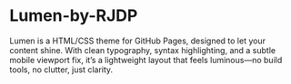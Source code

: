 # Lumen-by-RJDP
Lumen is a  HTML/CSS theme for GitHub Pages, designed to let your content shine. With clean typography, syntax highlighting, and a subtle mobile viewport fix, it’s a lightweight layout that feels luminous—no build tools, no clutter, just clarity.
